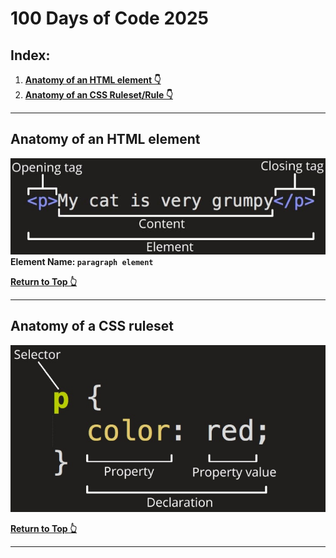 # 100 Days of Code 2025

## Index:

1. **[Anatomy of an HTML element 👇](#anatomy-of-an-html-element)**
1. **[Anatomy of an CSS Ruleset/Rule 👇](#anatomy-of-a-css-ruleset)**

---

## Anatomy of an HTML element

![HTML Anatomy](./01-html-css-basics/extra-files/html-anatomy.jpg)  
**Element Name: `paragraph element`**

**[Return to Top 👆](#100-days-of-code-2025)**  

---

## Anatomy of a CSS ruleset

![Anatomy of a CSS ruleset](./01-html-css-basics/extra-files/css-anatomy.jpg)  


**[Return to Top 👆](#100-days-of-code-2025)**  

---
